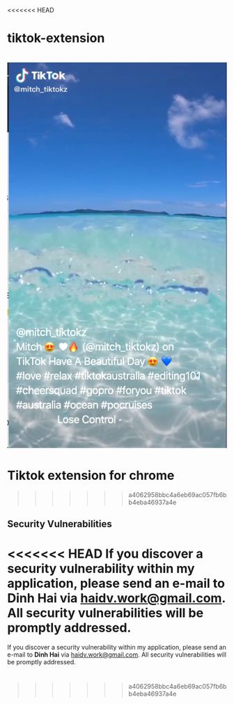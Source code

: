 <<<<<<< HEAD
# tiktok-extension

![image-20200412201818659](images/image-20200412201818659.png)
=======
# Tiktok extension for chrome
>>>>>>> a4062958bbc4a6eb69ac057fb6bb4eba46937a4e


## 								Security Vulnerabilities

<<<<<<< HEAD
If you discover a security vulnerability within my application, please send an e-mail to **Dinh Hai** via [haidv.work@gmail.com](mailto:haidv.work@gmail.com). All security vulnerabilities will be promptly addressed.
=======
If you discover a security vulnerability within my application, please send an e-mail to **Dinh Hai** via [haidv.work@gmail.com](mailto:haidv.work@gmail.com). All security vulnerabilities will be promptly addressed.

# 
>>>>>>> a4062958bbc4a6eb69ac057fb6bb4eba46937a4e
